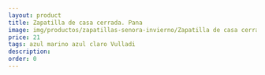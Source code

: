 ```yaml
---
layout: product
title: Zapatilla de casa cerrada. Pana
image: img/productos/zapatillas-senora-invierno/Zapatilla de casa cerrada. Pana=21=azul marino azul claro Vulladi.webp
price: 21
tags: azul marino azul claro Vulladi
description: 
order: 0
---
```

